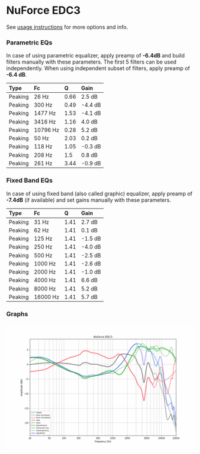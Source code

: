 # NuForce EDC3
See [usage instructions](https://github.com/jaakkopasanen/AutoEq#usage) for more options and info.

### Parametric EQs
In case of using parametric equalizer, apply preamp of **-6.4dB** and build filters manually
with these parameters. The first 5 filters can be used independently.
When using independent subset of filters, apply preamp of **-6.4 dB**.

| Type    | Fc       |    Q | Gain    |
|:--------|:---------|:-----|:--------|
| Peaking | 26 Hz    | 0.66 | 2.5 dB  |
| Peaking | 300 Hz   | 0.49 | -4.4 dB |
| Peaking | 1477 Hz  | 1.53 | -4.1 dB |
| Peaking | 3416 Hz  | 1.16 | 4.0 dB  |
| Peaking | 10796 Hz | 0.28 | 5.2 dB  |
| Peaking | 50 Hz    | 2.03 | 0.2 dB  |
| Peaking | 118 Hz   | 1.05 | -0.3 dB |
| Peaking | 208 Hz   | 1.5  | 0.8 dB  |
| Peaking | 261 Hz   | 3.44 | -0.9 dB |

### Fixed Band EQs
In case of using fixed band (also called graphic) equalizer, apply preamp of **-7.4dB**
(if available) and set gains manually with these parameters.

| Type    | Fc       |    Q | Gain    |
|:--------|:---------|:-----|:--------|
| Peaking | 31 Hz    | 1.41 | 2.7 dB  |
| Peaking | 62 Hz    | 1.41 | 0.1 dB  |
| Peaking | 125 Hz   | 1.41 | -1.5 dB |
| Peaking | 250 Hz   | 1.41 | -4.0 dB |
| Peaking | 500 Hz   | 1.41 | -2.5 dB |
| Peaking | 1000 Hz  | 1.41 | -2.6 dB |
| Peaking | 2000 Hz  | 1.41 | -1.0 dB |
| Peaking | 4000 Hz  | 1.41 | 6.6 dB  |
| Peaking | 8000 Hz  | 1.41 | 5.2 dB  |
| Peaking | 16000 Hz | 1.41 | 5.7 dB  |

### Graphs
![](./NuForce%20EDC3.png)